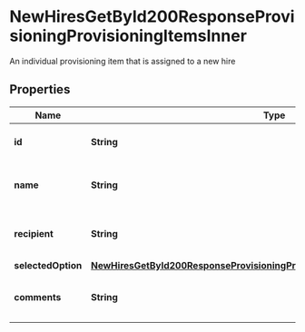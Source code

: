 

# NewHiresGetById200ResponseProvisioningProvisioningItemsInner

An individual provisioning item that is assigned to a new hire

## Properties

| Name | Type | Description | Notes |
|------------ | ------------- | ------------- | -------------|
|**id** | **String** | Id of the provisioning item |  [optional] |
|**name** | **String** | Category of the provisioning item |  [optional] |
|**recipient** | **String** | Recipient of the provisioning item |  [optional] |
|**selectedOption** | [**NewHiresGetById200ResponseProvisioningProvisioningItemsInnerSelectedOption**](NewHiresGetById200ResponseProvisioningProvisioningItemsInnerSelectedOption.md) |  |  [optional] |
|**comments** | **String** | Comment on the provisioning item |  [optional] |



